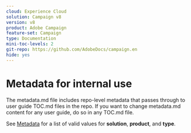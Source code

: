 ```yaml
---
cloud: Experience Cloud
solution: Campaign v8
version: v8
product: Adobe Campaign
feature-set: Campaign
type: Documentation
mini-toc-levels: 2
git-repo: https://github.com/AdobeDocs/campaign.en
hide: yes
---
```


# Metadata for internal use

The metadata.md file includes repo-level metadata that passes through to user guide TOC.md files in the repo. If you want to change metadata.md content for any user guide, do so in any TOC.md file.

See [Metadata](https://experienceleague.adobe.com/docs/authoring-guide-exl/using/editing/user-guide-setup/metadata.html?lang=en) for a list of valid values for **solution**, **product**, and **type**.
